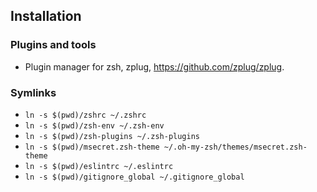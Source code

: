 
## Installation

### Plugins and tools

- Plugin manager for zsh, zplug, https://github.com/zplug/zplug.

### Symlinks
- `ln -s $(pwd)/zshrc ~/.zshrc`
- `ln -s $(pwd)/zsh-env ~/.zsh-env`
- `ln -s $(pwd)/zsh-plugins ~/.zsh-plugins`
- `ln -s $(pwd)/msecret.zsh-theme ~/.oh-my-zsh/themes/msecret.zsh-theme`
- `ln -s $(pwd)/eslintrc ~/.eslintrc`
- `ln -s $(pwd)/gitignore_global ~/.gitignore_global`
